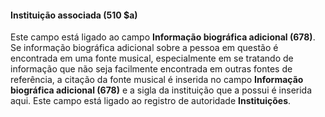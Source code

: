 #### Instituição associada  (510 $a)

Este campo está ligado ao campo **Informação biográfica adicional (678)**.  Se informação biográfica adicional sobre a pessoa em questão é encontrada em uma fonte musical, especialmente em se tratando de informação que não seja facilmente encontrada em outras fontes de referência, a citação da fonte musical é inserida no campo **Informação biográfica adicional (678)** e a sigla da instituição que a possui é inserida aqui. Este campo está ligado ao registro de autoridade **Instituições**.